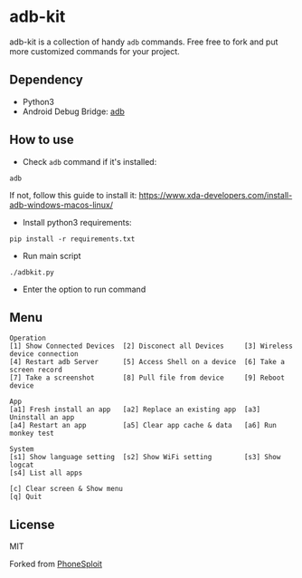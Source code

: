 adb-kit
=======

adb-kit is a collection of handy `adb` commands. Free free to fork and put more customized commands for your project.

## Dependency

- Python3
- Android Debug Bridge: [adb](https://developer.android.com/studio/command-line/adb)

## How to use

- Check `adb` command if it's installed:

```
adb
```

If not, follow this guide to install it: https://www.xda-developers.com/install-adb-windows-macos-linux/

- Install python3 requirements:

```
pip install -r requirements.txt
```

- Run main script

```
./adbkit.py
```

- Enter the option to run command

## Menu

```
Operation
[1] Show Connected Devices  [2] Disconect all Devices     [3] Wireless device connection
[4] Restart adb Server      [5] Access Shell on a device  [6] Take a screen record
[7] Take a screenshot       [8] Pull file from device     [9] Reboot device

App
[a1] Fresh install an app   [a2] Replace an existing app  [a3] Uninstall an app
[a4] Restart an app         [a5] Clear app cache & data   [a6] Run monkey test

System
[s1] Show language setting  [s2] Show WiFi setting        [s3] Show logcat
[s4] List all apps

[c] Clear screen & Show menu
[q] Quit
```

## License

MIT

Forked from [PhoneSploit](https://github.com/Zucccs/PhoneSploit)
